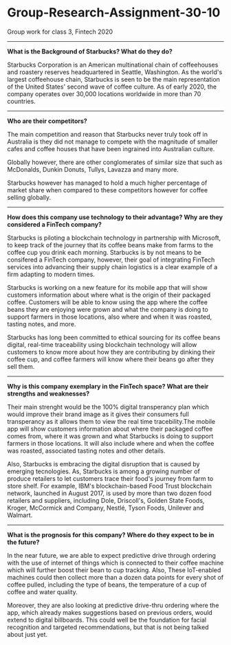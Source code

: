 # Group-Research-Assignment-30-10
Group work for class 3, Fintech 2020

---
**What is the Background of Starbucks? What do they do?**

Starbucks Corporation is an American multinational chain of coffeehouses and roastery reserves headquartered in Seattle, Washington. As the world's largest coffeehouse chain, Starbucks is seen to be the main representation of the United States' second wave of coffee culture. As of early 2020, the company operates over 30,000 locations worldwide in more than 70 countries.

---
**Who are their competitors?**

The main competition and reason that Starbucks never truly took off in Australia is they did not manage to compete with the magnitude of smaller cafes and coffee houses that have been ingrained into Australian culture. 

Globally however, there are other conglomerates of similar size that such as McDonalds, Dunkin Donuts, Tullys, Lavazza and many more. 

Starbucks however has managed to hold a much higher percentage of market share when compared to these competitors however for coffee selling globally. 

---
**How does this company use technology to their advantage? Why are they considered a FinTech company?**

Starbucks is piloting a blockchain technology in partnership with Microsoft, to keep track of the journey that its coffee beans make from farms to the coffee cup you drink each morning. Starbucks is by not means to be consifered a FinTech company, however, their goal of integrating FinTech services into advancing their supply chain logistics is a clear example of a firm adapting to modern times. 

Starbucks is working on a new feature for its mobile app that will show customers information about where what is the origin of their packaged coffee. Customers will be able to know using the app where the coffee beans they are enjoying were grown and what the company is doing to support farmers in those locations, also where and when it was roasted, tasting notes, and more.

Starbucks has long been committed to ethical sourcing for its coffee beans digital, real-time traceability using blockchain technology will allow customers to know more about how they are contributing by dinking their coffee cup, and coffee farmers will know where their beans go after they sell them.

---
**Why is this company exemplary in the FinTech space? What are their strengths and weaknesses?**

Their main strenght would be the 100% digital transperancy plan which would improve their brand image as it gives their consumers full transperancy as it  allows them to view the real time tracebility.The mobile app will show customers information about where their packaged coffee comes from, where it was grown and what Starbucks is doing to support farmers in those locations. It will also include where and when the coffee was roasted, associated  tasting notes and other details.

Also, Starbucks is embracing the digital disruption that is caused by emerging tecnologies. As, Starbucks is among a growing number of produce retailers to let customers trace their food's journey from farm to store shelf. For example, IBM's blockchain-based Food Trust blockchain network, launched in August 2017, is used by more than two dozen food retailers and suppliers, including Dole, Driscoll's, Golden State Foods, Kroger, McCormick and Company, Nestlé, Tyson Foods, Unilever and Walmart.

---
**What is the prognosis for this company? Where do they expect to be in the future?**

In the near future, we are able to expect predictive drive through ordering with the use of internet of things which is connected to their coffee machine which will further boost their bean to cup tracking. Also, These IoT-enabled machines could then collect more than a dozen data points for every shot of coffee pulled, including the type of beans, the temperature of a cup of coffee and water quality.

Moreover, they are also looking at predictive drive-thru ordering where the app, which already makes suggestions based on previous orders, would extend to digital billboards. This could well be the foundation for facial recognition and targeted recommendations, but that is not being talked about just yet.

